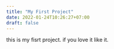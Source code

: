 ```yaml
---
title: "My First Project"
date: 2022-01-24T10:26:27+07:00
draft: false
---
```


this is my fisrt project. if you love it like it.
